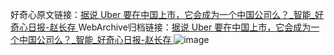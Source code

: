 好奇心原文链接：[据说 Uber 要在中国上市，它会成为一个中国公司么？_智能_好奇心日报-赵长存 ](https://www.qdaily.com/articles/12056.html)
WebArchive归档链接：[据说 Uber 要在中国上市，它会成为一个中国公司么？_智能_好奇心日报-赵长存 ](http://web.archive.org/web/20190623171839/https://www.qdaily.com/articles/12056.html)
![image](http://ww3.sinaimg.cn/large/007d5XDply1g3wjcwp6j7j30u03by4qp)